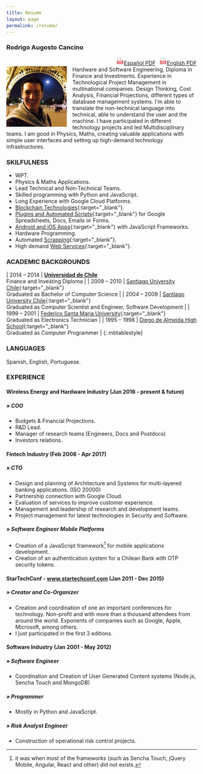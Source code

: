 ```yaml
---
title: Resume
layout: page
permalink: /resume/
---
```


### Rodrigo Augosto Cancino
<a href="/assets/resume-rodrigo-augosto-en.pdf" style="float: right;" target="_blank"><img src="/assets/download-pdf-file-button.gif">English PDF</a>

<a href="/assets/resume-rodrigo-augosto-es.pdf" style="float: right; margin-right: 10px;" target="_blank"><img src="/assets/download-pdf-file-button.gif">Español PDF</a>
<div style="clear: both;">
</div>
<img src="/assets/coto.jpg" width="160" height="160" style="float: left; margin-right: 15px;"/> Hardware and Software Engineering, Diploma in Finance and Investments. Experience in Technological Project Management in multinational companies. Design Thinking, Cost Analysis, Financial Projections, different types of database management systems. I'm able to translate the non-technical language into technical, able to understand the user and the machine. I have participated in different technology projects and led Multidisciplinary teams. I am good in Physics, Maths, creating valuable applications with simple user interfaces and setting up high-demand technology infrastructures.


### SKILFULNESS

- WPT.
- Physics & Maths Applications.
- Lead Technical and Non-Technical Teams.
- Skilled programming with Python and JavaScript.
- Long Experience with Google Cloud Platforms.
- [Blockchain Technologies](http://bit.ly/cryptocurrency_programming){:target="_blank"}.
- [Plugins and Automated Scripts](http://bit.ly/google_script_programming){:target="_blank"} for Google Spreadsheets, Docs, Emails or Forms.
- [Android and iOS Apps](http://bit.ly/mob_apps_programming){:target="_blank"} with JavaScript Frameworks.
- Hardware Programming.
- Automated [Scrapping][quora_s]{:target="_blank"}.
- High demand [Web Services](http://bit.ly/rest_programming){:target="_blank"}.


### ACADEMIC BACKGROUNDS

| 2014 – 2014 | **[Universidad de Chile][fen]​**  <br> Finance and Investing Diploma |
| 2009 – 2010 | [Santiago University Chile][usach]{:target="_blank"} <br> Graduated as Bachelor of Computer Science |
| 2004 – 2009 | [Santiago University Chile][usach]{:target="_blank"} <br> Graduated as Computer Scientist and Engineer, Software Development |
| 1999 – 2001 | [Federico Santa Maria University][usm]{:target="_blank"} <br> Graduated as Electronics Technician |
| 1995 – 1998 | [Diego de Almeida High School][lda]{:target="_blank"} <br> Graduated as Computer Programmer |
{:.mbtablestyle}

    
### LANGUAGES

Spanish, English, Portuguese.

### EXPERIENCE

#### Wireless Energy and Hardware Industry (Jun 2016 - present & future)
##### » COO

- Budgets & Financial Projections.
- R&D Lead.
- Manager of research teams (Engineers, Docs and Postdocs)
- Investors relations.

#### Fintech Industry (Feb 2008 - Apr 2017)
##### » CTO
- Design and planning of Architecture and Systems for multi-layered banking applications. (ISO 20000)
- Partnership connection with Google Cloud.
- Evaluation of services to improve customer experience.
- Management and leadership of research and development teams.
- Project management for latest technologies in Security and Software.

##### » Software Engineer Mobile Platforms
- Creation of a JavaScript framework[^framework] for mobile applications development.
- Creation of an authentication system for a Chilean Bank with OTP security tokens. 

#### StarTechConf -​ ​www.startechconf.com (Jan 2011 - Dec 2015)
##### » Creator and Co-Organizer
- Creation and coordination of one an important conferences for technology. Non-profit and with more than a thousand attendees from around the world. Exponents of companies such as Google, Apple, Microsoft, among others.
- I just participated in the first 3 editions.

#### Software Industry (Jan 2001 - May 2012)
##### » Software Engineer
- Coordination and Creation of User Generated Content systems (Node.js, Sencha Touch and MongoDB)

##### » Programmer
- Mostly in Python and JavaScript.

##### » Risk Analyst Engineer
- Construction of operational risk control projects.


[^framework]: it was when most of the frameworks (such as Sencha Touch, jQuery Mobile, Angular, React and other) did not exists.

[usach]: http://www.usach.cl​
[usm]: http://www.utfsm.cl​
[fen]: http://www.fen.uchile.cl
[t_coto]: https://www.twitter.com/coto
[g_coto]: https://www.github.com/coto
[quora_s]: https://www.quora.com/What-is-the-coolest-thing-you-have-ever-created-alone-as-a-programmer/answer/Coto-Augosto
[quora]: https://www.quora.com/Coto-Augosto
[lda]: http://fees.cl/lda/

